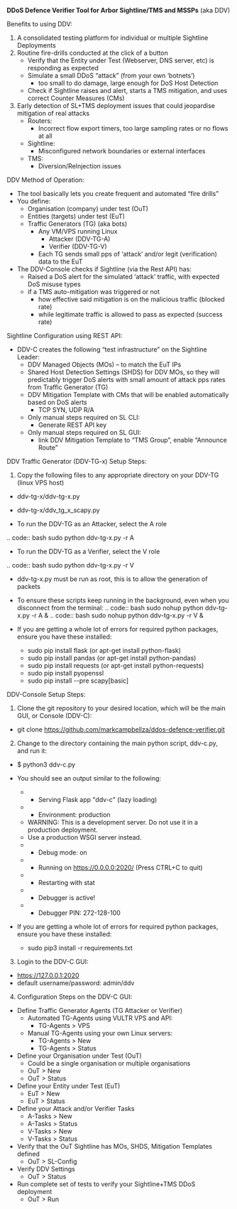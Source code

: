**DDoS Defence Verifier Tool for Arbor Sightline/TMS and MSSPs**
(aka DDV)

Benefits to using DDV:
1. A consolidated testing platform for individual or multiple Sightline Deployments
2. Routine fire-drills conducted at the click of a button
    - Verify that the Entity under Test (Webserver, DNS server, etc) is responding as expected
    - Simulate a small DDoS “attack” (from your own ‘botnets’)
        - too small to do damage, large enough for DoS Host Detection
    - Check if Sightline raises and alert, starts a TMS mitigation, and uses correct Counter Measures (CMs)
3. Early detection of SL+TMS deployment issues that could jeopardise mitigation of real attacks
    - Routers:
        - Incorrect flow export timers, too large sampling rates or no flows at all
    - Sightline:
        - Misconfigured network boundaries or external interfaces
    - TMS:
        - Diversion/ReInjection issues


DDV Method of Operation:
 - The tool basically lets you create frequent and automated “fire drills”  
 - You define:
     - Organisation (company) under test (OuT)
     - Entities (targets) under test (EuT)
     - Traffic Generators (TG) (aka bots)
        - Any VM/VPS running Linux
            - Attacker (DDV-TG-A)
            - Verifier (DDV-TG-V)
        - Each TG sends small pps of ‘attack’ and/or legit (verification) data to the EuT
 - The DDV-Console checks if Sightline (via the Rest API) has:
     - Raised a DoS alert for the simulated ‘attack’ traffic, with expected DoS misuse types
     - if a TMS auto-mitigation was triggered or not
        - how effective said mitigation is on the malicious traffic  (blocked rate)
        - while legitimate traffic is allowed to pass as expected (success rate)


Sightline Configuration using REST API:
 - DDV-C creates the following “test infrastructure” on the Sightline Leader:
    - DDV Managed Objects (MOs) – to match the EuT IPs
    - Shared Host Detection Settings (SHDS) for DDV MOs, so they will predictably trigger DoS alerts with small amount of attack pps rates from Traffic Generator (TG)
    - DDV Mitigation Template with CMs that will be enabled automatically based on DoS alerts
        - TCP SYN, UDP R/A
    - Only manual steps required on SL CLI: 
        - Generate REST API key
    - Only manual steps required on SL GUI: 
        - link DDV Mitigation Template to “TMS Group”, enable “Announce Route”




DDV Traffic Generator (DDV-TG-x) Setup Steps:
1. Copy the following files to any appropriate directory on your DDV-TG (linux VPS host)
 - ddv-tg-x/ddv-tg-x.py
 - ddv-tg-x/ddv_tg_x_scapy.py

- To run the DDV-TG as an Attacker, select the A role

.. code:: bash
    sudo python ddv-tg-x.py -r A

- To run the DDV-TG as a Verifier, select the V role

.. code:: bash
    sudo python ddv-tg-x.py -r V

* ddv-tg-x.py must be run as root, this is to allow the generation of packets

- To ensure these scripts keep running in the background, even when you disconnect from the terminal:
.. code:: bash
sudo nohup python ddv-tg-x.py -r A &
.. code:: bash
sudo nohup python ddv-tg-x.py -r V &

- If you are getting a whole lot of errors for required python packages, ensure you have these installed:
    - sudo pip install flask (or apt-get install python-flask)
    - sudo pip install pandas (or apt-get install python-pandas)
    - sudo pip install requests (or apt-get install python-requests)
    - sudo pip install pyopenssl
    - sudo pip install --pre scapy[basic]



DDV-Console Setup Steps:
1. Clone the git repository to your desired location, which will be the main GUI, or Console (DDV-C):
 - git clone https://github.com/markcampbellza/ddos-defence-verifier.git

2. Change to the directory containing the main python script, ddv-c.py, and run it:
 - $ python3 ddv-c.py 

- You should see an output similar to the following:
    -  * Serving Flask app "ddv-c" (lazy loading)
    -  * Environment: production
    -    WARNING: This is a development server. Do not use it in a production deployment.
    -    Use a production WSGI server instead.
    -  * Debug mode: on
    -  * Running on https://0.0.0.0:2020/ (Press CTRL+C to quit)
    -  * Restarting with stat
    -  * Debugger is active!
    -  * Debugger PIN: 272-128-100

- If you are getting a whole lot of errors for required python packages, ensure you have these installed:
    - sudo pip3 install -r requirements.txt

3. Login to the DDV-C GUI:
- https://127.0.0.1:2020
- default username/password: admin/ddv

4. Configuration Steps on the DDV-C GUI:
 - Define Traffic Generator Agents (TG Attacker or Verifier)
    - Automated TG-Agents using VULTR VPS and API:
        - TG-Agents > VPS
    - Manual TG-Agents using your own Linux servers:
        - TG-Agents > New
        - TG-Agents > Status
 - Define your Organisation under Test (OuT)
    - Could be a single organisation or multiple organisations
    - OuT > New
    - OuT > Status
 - Define your Entity under Test (EuT)
     - EuT > New
     - EuT > Status
 - Define your Attack and/or Verifier Tasks
     - A-Tasks > New
     - A-Tasks > Status
     - V-Tasks > New
     - V-Tasks > Status
 - Verify that the OuT Sightline has MOs, SHDS, Mitigation Templates defined
    - OuT > SL-Config
 - Verify DDV Settings
    - OuT > Status
 - Run complete set of tests to verify your Sightline+TMS DDoS deployment
    - OuT > Run
